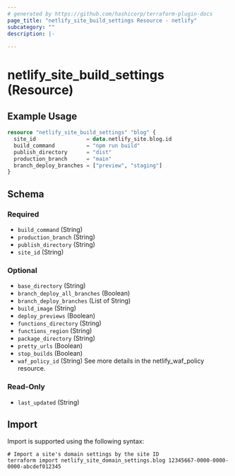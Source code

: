 ```yaml
---
# generated by https://github.com/hashicorp/terraform-plugin-docs
page_title: "netlify_site_build_settings Resource - netlify"
subcategory: ""
description: |-
  
---
```


# netlify_site_build_settings (Resource)



## Example Usage

```terraform
resource "netlify_site_build_settings" "blog" {
  site_id                = data.netlify_site.blog.id
  build_command          = "npm run build"
  publish_directory      = "dist"
  production_branch      = "main"
  branch_deploy_branches = ["preview", "staging"]
}
```

<!-- schema generated by tfplugindocs -->
## Schema

### Required

- `build_command` (String)
- `production_branch` (String)
- `publish_directory` (String)
- `site_id` (String)

### Optional

- `base_directory` (String)
- `branch_deploy_all_branches` (Boolean)
- `branch_deploy_branches` (List of String)
- `build_image` (String)
- `deploy_previews` (Boolean)
- `functions_directory` (String)
- `functions_region` (String)
- `package_directory` (String)
- `pretty_urls` (Boolean)
- `stop_builds` (Boolean)
- `waf_policy_id` (String) See more details in the netlify_waf_policy resource.

### Read-Only

- `last_updated` (String)

## Import

Import is supported using the following syntax:

```shell
# Import a site's domain settings by the site ID
terraform import netlify_site_domain_settings.blog 12345667-0000-0000-0000-abcdef012345
```
